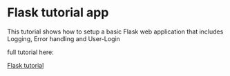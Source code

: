 # Flask tutorial app
This tutorial shows how to setup a basic Flask web application that includes Logging, Error handling and User-Login

full tutorial here:

[Flask tutorial](https://medium.com/@mike.reider/flask-tutorial-part-1-error-handling-logging-user-authentication-f3e8c95afaa)